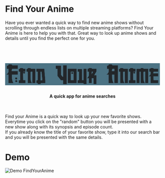 # Find Your Anime
Have you ever wanted a quick way to find new anime shows without scrolling
through endless lists on multiple streaming platforms? Find Your Anime is here to help you with that. Great way to look up anime shows and details until you find the perfect one for you.

<h1 align="center">
    <br>
    <img src="images and video/FYA_logo.jpg">
</h1>

<h4 align="center">A quick app for anime searches</h4>
    <br>


Find your Anime is a quick way to look up your new favorite shows. Everytime you click on the "random" button you will be presented with a new show along with its synopsis and episode count. 
<br>
If you already know the title of your favorite show, type it into our search bar and you will be presented with the same details.


# Demo

![Demo FindYourAnime](https://media.giphy.com/media/v1.Y2lkPTc5MGI3NjExNGM0MmMzODM5NTE0OTdjYmNhZDFhY2IxMjllNTYyZTBhZTllNGRlYSZlcD12MV9pbnRlcm5hbF9naWZzX2dpZklkJmN0PWc/VExyFVJQqlODbIN31a/giphy.gif)


